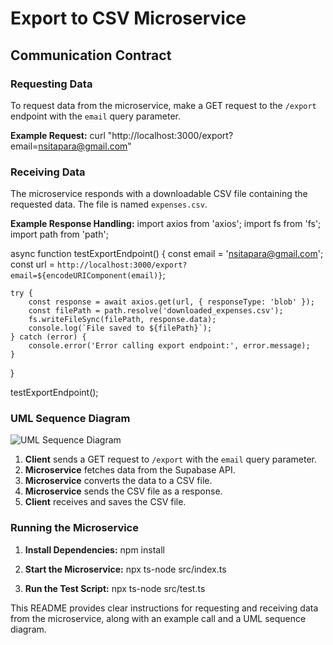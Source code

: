 # Export to CSV Microservice

## Communication Contract

### Requesting Data

To request data from the microservice, make a GET request to the `/export` endpoint with the `email` query parameter.

**Example Request:**
curl "http://localhost:3000/export?email=nsitapara@gmail.com"


### Receiving Data

The microservice responds with a downloadable CSV file containing the requested data. The file is named `expenses.csv`.

**Example Response Handling:**
import axios from 'axios';
import fs from 'fs';
import path from 'path';

async function testExportEndpoint() {
    const email = 'nsitapara@gmail.com';
    const url = `http://localhost:3000/export?email=${encodeURIComponent(email)}`;

    try {
        const response = await axios.get(url, { responseType: 'blob' });
        const filePath = path.resolve('downloaded_expenses.csv');
        fs.writeFileSync(filePath, response.data);
        console.log(`File saved to ${filePath}`);
    } catch (error) {
        console.error('Error calling export endpoint:', error.message);
    }
}

testExportEndpoint();


### UML Sequence Diagram

![UML Sequence Diagram](path/to/your/uml-diagram.png)

1. **Client** sends a GET request to `/export` with the `email` query parameter.
2. **Microservice** fetches data from the Supabase API.
3. **Microservice** converts the data to a CSV file.
4. **Microservice** sends the CSV file as a response.
5. **Client** receives and saves the CSV file.

### Running the Microservice

1. **Install Dependencies:**
npm install

2. **Start the Microservice:**
npx ts-node src/index.ts


3. **Run the Test Script:**
npx ts-node src/test.ts


This README provides clear instructions for requesting and receiving data from the microservice, along with an example call and a UML sequence diagram.
